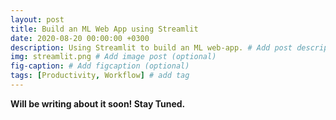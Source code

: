 ```yaml
---
layout: post
title: Build an ML Web App using Streamlit
date: 2020-08-20 00:00:00 +0300
description: Using Streamlit to build an ML web-app. # Add post description (optional)
img: streamlit.png # Add image post (optional)
fig-caption: # Add figcaption (optional)
tags: [Productivity, Workflow] # add tag
---
```


**Will be writing about it soon! Stay Tuned.**
